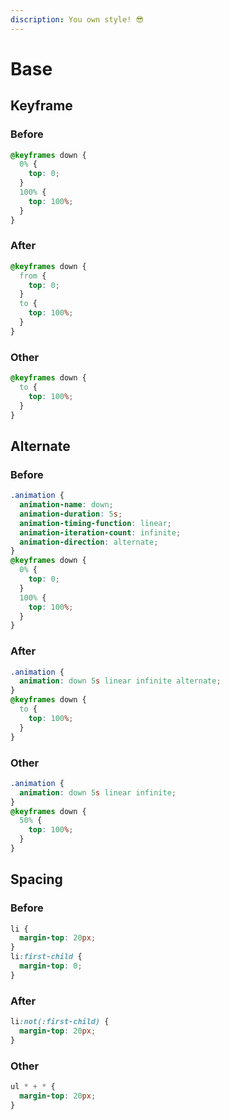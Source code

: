 ```yaml
---
discription: You own style! 😎
---
```


# Base

## Keyframe

### Before

```css
@keyframes down {
  0% {
    top: 0;
  }
  100% {
    top: 100%;
  }
}
```

### After

```css
@keyframes down {
  from {
    top: 0;
  }
  to {
    top: 100%;
  }
}
```

### Other

```css
@keyframes down {
  to {
    top: 100%;
  }
}
```

## Alternate

### Before

```css
.animation {
  animation-name: down;
  animation-duration: 5s;
  animation-timing-function: linear;
  animation-iteration-count: infinite;
  animation-direction: alternate;
}
@keyframes down {
  0% {
    top: 0;
  }
  100% {
    top: 100%;
  }
}
```

### After

```css
.animation {
  animation: down 5s linear infinite alternate;
}
@keyframes down {
  to {
    top: 100%;
  }
}
```

### Other

```css
.animation {
  animation: down 5s linear infinite;
}
@keyframes down {
  50% {
    top: 100%;
  }
}
```

## Spacing

### Before

```css
li {
  margin-top: 20px;
}
li:first-child {
  margin-top: 0;
}
```

### After

```css
li:not(:first-child) {
  margin-top: 20px;
}
```

### Other

```css
ul * + * {
  margin-top: 20px;
}
```